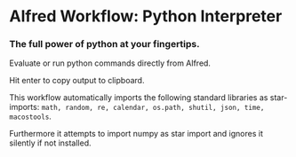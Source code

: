 # Alfred Workflow: Python Interpreter
### The full power of python at your fingertips.

Evaluate or run python commands directly from Alfred.

Hit enter to copy output to clipboard.

This workflow automatically imports the following standard libraries as star-imports:
`math, random, re, calendar, os.path, shutil, json, time, macostools`.

Furthermore it attempts to import numpy as star import
and ignores it silently if not installed.